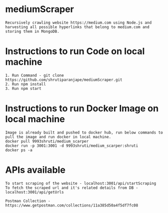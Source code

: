 # mediumScraper
    Recursively crawling website https://medium.com using Node.js and harvesting all possible hyperlinks that belong to medium.com and storing them in MongoDB.

# Instructions to run Code on local machine 
    1. Run Command - git clone https://github.com/shrutiparanjape/mediumScraper.git
    2. Run npm install
    3. Run npm start

# Instructions to run Docker Image on local machine
    Image is already built and pushed to docker hub, run below commands to pull the image and run docker in local machine. 
    docker pull 9993shruti/medium_scarper
    docker run -p 3001:3001 -d 9993shruti/medium_scarper:shruti
    docker ps -a

# APIs available
    To start scraping of the website - localhost:3001/api/startScraping
    To fetch the scraped url and it's related details from DB - localhost:3001/api/getUrls

    Postman Collection - https://www.getpostman.com/collections/11a385d50a4f5df7fc08